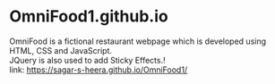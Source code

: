 # OmniFood1.github.io
OmniFood is a fictional restaurant webpage which is developed using HTML, CSS and JavaScript. <br />
JQuery is also used to add Sticky Effects.! <br />
link: https://sagar-s-heera.github.io/OmniFood1/
